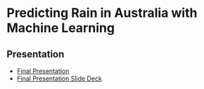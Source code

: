 # Predicting Rain in Australia with Machine Learning

## Presentation
<ul>
	<li><a href="https://drive.google.com/file/d/1wKOLgBfgVbBIzNjm5v0Bb40ZcPuOenvl/view?usp=sharing" target="_blank">Final Presentation</a></li>
	<li><a href="https://docs.google.com/presentation/d/19yF-Agj6ZCcrFiVaeJ421IUeNZbz5jEHNCNFmDedbP8/edit?usp=sharing" target="_blank">Final Presentation Slide Deck</a></li>
</ul>
